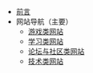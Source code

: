 <!-- docs/_sidebar.md -->

* [前言](/docs/README)
* 网站导航（主要）
  * [游戏类网站](/docs/html_game)
  * [学习类网站](/docs/html_learn)
  * [论坛与社区类网站](/docs/html_play)
  * [技术类网站](/docs/html_technology)

